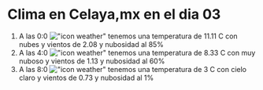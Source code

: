 # Clima en Celaya,mx en el dia 03

1. A las 0:0 !["icon weather"](http://openweathermap.org/img/w/04n.png) tenemos una temperatura de 11.11 C con nubes y  vientos de 2.08 y nubosidad al 85%
1. A las 4:0 !["icon weather"](http://openweathermap.org/img/w/04n.png) tenemos una temperatura de 8.33 C con muy nuboso y  vientos de 1.13 y nubosidad al 60%
1. A las 8:0 !["icon weather"](http://openweathermap.org/img/w/01d.png) tenemos una temperatura de 3 C con cielo claro y  vientos de 0.73 y nubosidad al 1%

